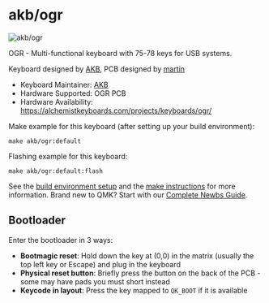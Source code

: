 # akb/ogr

![akb/ogr](https://i.imgur.com/qbolyMah.jpeg)

OGR - Multi-functional keyboard with 75-78 keys for USB systems.

Keyboard designed by [AKB](https://alchemistkeyboards.com/), PCB designed by [martin](https://github.com/arnstadm)

* Keyboard Maintainer: [AKB](https://alchemistkeyboards.com/)
* Hardware Supported: OGR PCB
* Hardware Availability: https://alchemistkeyboards.com/projects/keyboards/ogr/

Make example for this keyboard (after setting up your build environment):

    make akb/ogr:default

Flashing example for this keyboard:

    make akb/ogr:default:flash

See the [build environment setup](https://docs.qmk.fm/#/getting_started_build_tools) and the [make instructions](https://docs.qmk.fm/#/getting_started_make_guide) for more information. Brand new to QMK? Start with our [Complete Newbs Guide](https://docs.qmk.fm/#/newbs).

## Bootloader

Enter the bootloader in 3 ways:

* **Bootmagic reset**: Hold down the key at (0,0) in the matrix (usually the top left key or Escape) and plug in the keyboard
* **Physical reset button**: Briefly press the button on the back of the PCB - some may have pads you must short instead
* **Keycode in layout**: Press the key mapped to `QK_BOOT` if it is available
